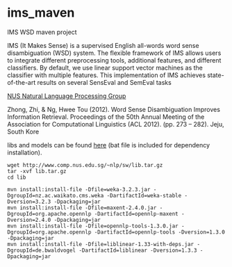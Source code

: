 # ims_maven
IMS WSD maven project

IMS (It Makes Sense) is a supervised English all-words word sense disambiguation (WSD) system. The flexible framework of IMS allows users to integrate different preprocessing tools, additional features, and different classifiers. By default, we use linear support vector machines as the classifier with multiple features. This implementation of IMS achieves state-of-the-art results on several SensEval and SemEval tasks

[NUS Natural Language Processing Group](http://www.comp.nus.edu.sg/~nlp/home.html)

Zhong, Zhi, & Ng, Hwee Tou (2012). Word Sense Disambiguation Improves Information Retrieval. Proceedings of the 50th Annual Meeting of the Association for Computational Linguistics (ACL 2012). (pp. 273 – 282). Jeju, South Kore

libs and models can be found [here](http://www.comp.nus.edu.sg/~nlp/software.html
) (bat file is included for dependency installation).

    wget http://www.comp.nus.edu.sg/~nlp/sw/lib.tar.gz
    tar -xvf lib.tar.gz
    cd lib

    mvn install:install-file -Dfile=weka-3.2.3.jar -DgroupId=nz.ac.waikato.cms.weka -DartifactId=weka-stable -Dversion=3.2.3 -Dpackaging=jar 
    mvn install:install-file -Dfile=maxent-2.4.0.jar -DgroupId=org.apache.opennlp -DartifactId=opennlp-maxent -Dversion=2.4.0 -Dpackaging=jar
    mvn install:install-file -Dfile=opennlp-tools-1.3.0.jar -DgroupId=org.apache.opennlp -DartifactId=opennlp-tools -Dversion=1.3.0 -Dpackaging=jar
    mvn install:install-file -Dfile=liblinear-1.33-with-deps.jar -DgroupId=de.bwaldvogel -DartifactId=liblinear -Dversion=1.3.3 -Dpackaging=jar
